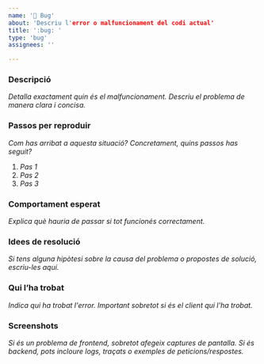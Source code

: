 ```yaml
---
name: '🐛 Bug'
about: 'Descriu l'error o malfuncionament del codi actual'
title: ':bug: '
type: 'bug'
assignees: ''

---
```


### Descripció

_Detalla exactament quin és el malfuncionament. Descriu el problema de manera clara i concisa._

### Passos per reproduir

_Com has arribat a aquesta situació? Concretament, quins passos has seguit?_
1. _Pas 1_
2. _Pas 2_
3. _Pas 3_

### Comportament esperat

_Explica què hauria de passar si tot funcionés correctament._

### Idees de resolució

_Si tens alguna hipòtesi sobre la causa del problema o propostes de solució, escriu-les aquí._

### Qui l’ha trobat

_Indica qui ha trobat l'error. Important sobretot si és el client qui l'ha trobat._

### Screenshots

_Si és un problema de frontend, sobretot afegeix captures de pantalla.
Si és backend, pots incloure logs, traçats o exemples de peticions/respostes._
